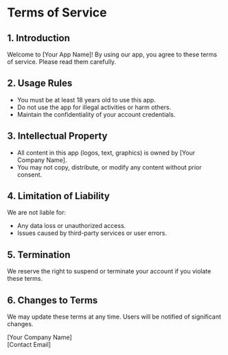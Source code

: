 # Terms of Service

## 1. Introduction
Welcome to [Your App Name]! By using our app, you agree to these terms of service. Please read them carefully.

## 2. Usage Rules
- You must be at least 18 years old to use this app.
- Do not use the app for illegal activities or harm others.
- Maintain the confidentiality of your account credentials.

## 3. Intellectual Property
- All content in this app (logos, text, graphics) is owned by [Your Company Name].
- You may not copy, distribute, or modify any content without prior consent.

## 4. Limitation of Liability
We are not liable for:
- Any data loss or unauthorized access.
- Issues caused by third-party services or user errors.

## 5. Termination
We reserve the right to suspend or terminate your account if you violate these terms.

## 6. Changes to Terms
We may update these terms at any time. Users will be notified of significant changes.

[Your Company Name]  
[Contact Email]  
